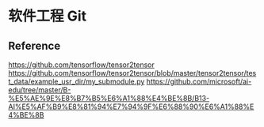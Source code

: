 # 软件工程 Git
## Reference

https://github.com/tensorflow/tensor2tensor
https://github.com/tensorflow/tensor2tensor/blob/master/tensor2tensor/test_data/example_usr_dir/my_submodule.py
https://github.com/microsoft/ai-edu/tree/master/B-%E5%AE%9E%E8%B7%B5%E6%A1%88%E4%BE%8B/B13-AI%E5%AF%B9%E8%81%94%E7%94%9F%E6%88%90%E6%A1%88%E4%BE%8B
